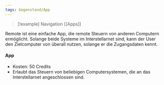 ```yaml
---
tags: Gegenstand/App
---
```

> [!example] Navigation 
>  [[Apps]]

Remote ist eine einfache App, die remote Steuern von anderen Computern ermöglicht. Solange beide Systeme im Interstellarnet sind, kann der User den Zielcomputer von überall nutzen, solange er die Zugangsdaten kennt.

#### App
- Kosten: 50 Credits
- Erlaubt das Steuern von beliebigen Computersystemen, die an das Interstellarnet angeschlossen sind.